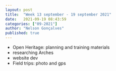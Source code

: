 ```yaml
---
layout: post
title:  "Week 13 september - 19 september 2021"
date:   2021-09-19 08:43:59
categories: ["09-2021"]
author: "Nelson Gonçalves"
published: true
---
```


* Open Heritage: planning and training materials
* researching Arches
* website dev
* Field trips: photo and gps


